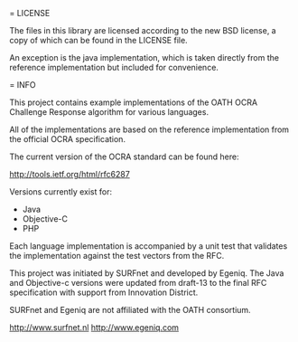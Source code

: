 = LICENSE

The files in this library are licensed according to the new BSD license, a 
copy of which can be found in the LICENSE file.

An exception is the java implementation, which is taken directly from the 
reference implementation but included for convenience.

= INFO

This project contains example implementations of the OATH OCRA Challenge 
Response algorithm for various languages.

All of the implementations are based on the reference 
implementation from the official OCRA specification.

The current version of the OCRA standard can be found here:

http://tools.ietf.org/html/rfc6287

Versions currently exist for:

* Java
* Objective-C
* PHP

Each language implementation is accompanied by a unit test that validates the
implementation against the test vectors from the RFC.

This project was initiated by SURFnet and developed by Egeniq. 
The Java and Objective-c versions were updated from draft-13 to the final RFC
specification with support from Innovation District.

SURFnet and Egeniq are not affiliated with the OATH consortium.

http://www.surfnet.nl
http://www.egeniq.com